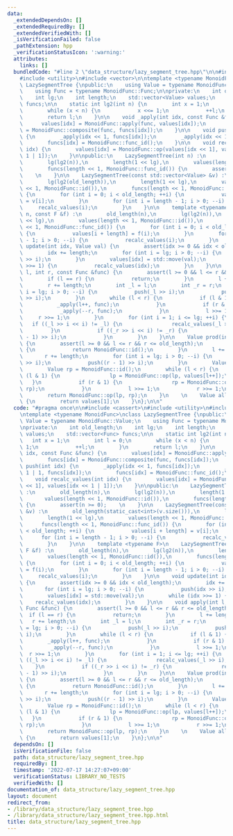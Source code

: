 ```yaml
---
data:
  _extendedDependsOn: []
  _extendedRequiredBy: []
  _extendedVerifiedWith: []
  _isVerificationFailed: false
  _pathExtension: hpp
  _verificationStatusIcon: ':warning:'
  attributes:
    links: []
  bundledCode: "#line 2 \"data_structure/lazy_segment_tree.hpp\"\n\n#include <cassert>\n\
    #include <utility>\n#include <vector>\n\ntemplate <typename MonoidFunc>\nclass\
    \ LazySegmentTree {\npublic:\n    using Value = typename MonoidFunc::Value;\n\
    \    using Func = typename MonoidFunc::Func;\n\nprivate:\n    int old_length;\n\
    \    int lg;\n    int length;\n    std::vector<Value> values;\n    std::vector<Func>\
    \ funcs;\n\n    static int lg2(int n) {\n        int x = 1;\n        int l = 0;\n\
    \        while (x < n) {\n            x <<= 1;\n            ++l;\n        }\n\
    \        return l;\n    }\n\n    void _apply(int idx, const Func &func) {\n  \
    \      values[idx] = MonoidFunc::apply(func, values[idx]);\n        funcs[idx]\
    \ = MonoidFunc::composite(func, funcs[idx]);\n    }\n\n    void push(int idx)\
    \ {\n        _apply(idx << 1, funcs[idx]);\n        _apply(idx << 1 | 1, funcs[idx]);\n\
    \        funcs[idx] = MonoidFunc::func_id();\n    }\n\n    void recalc_values(int\
    \ idx) {\n        values[idx] = MonoidFunc::op(values[idx << 1], values[idx <<\
    \ 1 | 1]);\n    }\n\npublic:\n    LazySegmentTree(int n) :\n        old_length(n),\n\
    \        lg(lg2(n)),\n        length(1 << lg),\n        values(length << 1, MonoidFunc::id()),\n\
    \        funcs(length << 1, MonoidFunc::func_id()) {\n        assert(n >= 0);\
    \    \n    }\n\n    LazySegmentTree(const std::vector<Value> &v) :\n        old_length(static_cast<int>(v.size())),\n\
    \        lg(lg2(old_length)),\n        length(1 << lg),\n        values(length\
    \ << 1, MonoidFunc::id()),\n        funcs(length << 1, MonoidFunc::func_id())\
    \ {\n        for (int i = 0; i < old_length; ++i) {\n            values[i + length]\
    \ = v[i];\n        }\n        for (int i = length - 1; i > 0; --i) {\n       \
    \     recalc_values(i);\n        }\n    }\n\n    template <typename F>\n    LazySegmentTree(int\
    \ n, const F &f) :\n        old_length(n),\n        lg(lg2(n)),\n        length(1\
    \ << lg),\n        values(length << 1, MonoidFunc::id()),\n        funcs(length\
    \ << 1, MonoidFunc::func_id()) {\n        for (int i = 0; i < old_length; ++i)\
    \ {\n            values[i + length] = f(i);\n        }\n        for (int i = length\
    \ - 1; i > 0; --i) {\n            recalc_values(i);\n        }\n    }\n\n    void\
    \ update(int idx, Value val) {\n        assert(idx >= 0 && idx < old_length);\n\
    \        idx += length;\n        for (int i = lg; i > 0; --i) {\n            push(idx\
    \ >> i);\n        }\n        values[idx] = std::move(val);\n        while (idx\
    \ >>= 1) {\n            recalc_values(idx);\n        }\n    }\n\n    void apply(int\
    \ l, int r, const Func &func) {\n        assert(l >= 0 && l <= r && r <= old_length);\n\
    \        if (l == r) {\n            return;\n        }\n        l += length;\n\
    \        r += length;\n        int _l = l;\n        int _r = r;\n        for (int\
    \ i = lg; i > 0; --i) {\n            push(_l >> i);\n            push((_r - 1)\
    \ >> i);\n        }\n        while (l < r) {\n            if (l & 1) {\n     \
    \           _apply(l++, func);\n            }\n            if (r & 1) {\n    \
    \            _apply(--r, func);\n            }\n            l >>= 1;\n       \
    \     r >>= 1;\n        }\n        for (int i = 1; i <= lg; ++i) {\n         \
    \   if ((_l >> i << i) != _l) {\n                recalc_values(_l >> i);\n   \
    \         }\n            if ((_r >> i << i) != _r) {\n                recalc_values((_r\
    \ - 1) >> i);\n            }\n        }\n    }\n\n    Value prod(int l, int r)\
    \ {\n        assert(l >= 0 && l <= r && r <= old_length);\n        if (l == r)\
    \ {\n            return MonoidFunc::id();\n        }\n        l += length;\n \
    \       r += length;\n        for (int i = lg; i > 0; --i) {\n            push(l\
    \ >> i);\n            push((r - 1) >> i);\n        }\n        Value lp = MonoidFunc::id();\n\
    \        Value rp = MonoidFunc::id();\n        while (l < r) {\n            if\
    \ (l & 1) {\n                lp = MonoidFunc::op(lp, values[l++]);\n         \
    \   }\n            if (r & 1) {\n                rp = MonoidFunc::op(values[--r],\
    \ rp);\n            }\n            l >>= 1;\n            r >>= 1;\n        }\n\
    \        return MonoidFunc::op(lp, rp);\n    }\n    \n    Value all_prod() const\
    \ {\n        return values[1];\n    }\n};\n\n"
  code: "#pragma once\n\n#include <cassert>\n#include <utility>\n#include <vector>\n\
    \ntemplate <typename MonoidFunc>\nclass LazySegmentTree {\npublic:\n    using\
    \ Value = typename MonoidFunc::Value;\n    using Func = typename MonoidFunc::Func;\n\
    \nprivate:\n    int old_length;\n    int lg;\n    int length;\n    std::vector<Value>\
    \ values;\n    std::vector<Func> funcs;\n\n    static int lg2(int n) {\n     \
    \   int x = 1;\n        int l = 0;\n        while (x < n) {\n            x <<=\
    \ 1;\n            ++l;\n        }\n        return l;\n    }\n\n    void _apply(int\
    \ idx, const Func &func) {\n        values[idx] = MonoidFunc::apply(func, values[idx]);\n\
    \        funcs[idx] = MonoidFunc::composite(func, funcs[idx]);\n    }\n\n    void\
    \ push(int idx) {\n        _apply(idx << 1, funcs[idx]);\n        _apply(idx <<\
    \ 1 | 1, funcs[idx]);\n        funcs[idx] = MonoidFunc::func_id();\n    }\n\n\
    \    void recalc_values(int idx) {\n        values[idx] = MonoidFunc::op(values[idx\
    \ << 1], values[idx << 1 | 1]);\n    }\n\npublic:\n    LazySegmentTree(int n)\
    \ :\n        old_length(n),\n        lg(lg2(n)),\n        length(1 << lg),\n \
    \       values(length << 1, MonoidFunc::id()),\n        funcs(length << 1, MonoidFunc::func_id())\
    \ {\n        assert(n >= 0);    \n    }\n\n    LazySegmentTree(const std::vector<Value>\
    \ &v) :\n        old_length(static_cast<int>(v.size())),\n        lg(lg2(old_length)),\n\
    \        length(1 << lg),\n        values(length << 1, MonoidFunc::id()),\n  \
    \      funcs(length << 1, MonoidFunc::func_id()) {\n        for (int i = 0; i\
    \ < old_length; ++i) {\n            values[i + length] = v[i];\n        }\n  \
    \      for (int i = length - 1; i > 0; --i) {\n            recalc_values(i);\n\
    \        }\n    }\n\n    template <typename F>\n    LazySegmentTree(int n, const\
    \ F &f) :\n        old_length(n),\n        lg(lg2(n)),\n        length(1 << lg),\n\
    \        values(length << 1, MonoidFunc::id()),\n        funcs(length << 1, MonoidFunc::func_id())\
    \ {\n        for (int i = 0; i < old_length; ++i) {\n            values[i + length]\
    \ = f(i);\n        }\n        for (int i = length - 1; i > 0; --i) {\n       \
    \     recalc_values(i);\n        }\n    }\n\n    void update(int idx, Value val)\
    \ {\n        assert(idx >= 0 && idx < old_length);\n        idx += length;\n \
    \       for (int i = lg; i > 0; --i) {\n            push(idx >> i);\n        }\n\
    \        values[idx] = std::move(val);\n        while (idx >>= 1) {\n        \
    \    recalc_values(idx);\n        }\n    }\n\n    void apply(int l, int r, const\
    \ Func &func) {\n        assert(l >= 0 && l <= r && r <= old_length);\n      \
    \  if (l == r) {\n            return;\n        }\n        l += length;\n     \
    \   r += length;\n        int _l = l;\n        int _r = r;\n        for (int i\
    \ = lg; i > 0; --i) {\n            push(_l >> i);\n            push((_r - 1) >>\
    \ i);\n        }\n        while (l < r) {\n            if (l & 1) {\n        \
    \        _apply(l++, func);\n            }\n            if (r & 1) {\n       \
    \         _apply(--r, func);\n            }\n            l >>= 1;\n          \
    \  r >>= 1;\n        }\n        for (int i = 1; i <= lg; ++i) {\n            if\
    \ ((_l >> i << i) != _l) {\n                recalc_values(_l >> i);\n        \
    \    }\n            if ((_r >> i << i) != _r) {\n                recalc_values((_r\
    \ - 1) >> i);\n            }\n        }\n    }\n\n    Value prod(int l, int r)\
    \ {\n        assert(l >= 0 && l <= r && r <= old_length);\n        if (l == r)\
    \ {\n            return MonoidFunc::id();\n        }\n        l += length;\n \
    \       r += length;\n        for (int i = lg; i > 0; --i) {\n            push(l\
    \ >> i);\n            push((r - 1) >> i);\n        }\n        Value lp = MonoidFunc::id();\n\
    \        Value rp = MonoidFunc::id();\n        while (l < r) {\n            if\
    \ (l & 1) {\n                lp = MonoidFunc::op(lp, values[l++]);\n         \
    \   }\n            if (r & 1) {\n                rp = MonoidFunc::op(values[--r],\
    \ rp);\n            }\n            l >>= 1;\n            r >>= 1;\n        }\n\
    \        return MonoidFunc::op(lp, rp);\n    }\n    \n    Value all_prod() const\
    \ {\n        return values[1];\n    }\n};\n\n"
  dependsOn: []
  isVerificationFile: false
  path: data_structure/lazy_segment_tree.hpp
  requiredBy: []
  timestamp: '2022-07-17 14:27:07+09:00'
  verificationStatus: LIBRARY_NO_TESTS
  verifiedWith: []
documentation_of: data_structure/lazy_segment_tree.hpp
layout: document
redirect_from:
- /library/data_structure/lazy_segment_tree.hpp
- /library/data_structure/lazy_segment_tree.hpp.html
title: data_structure/lazy_segment_tree.hpp
---
```

